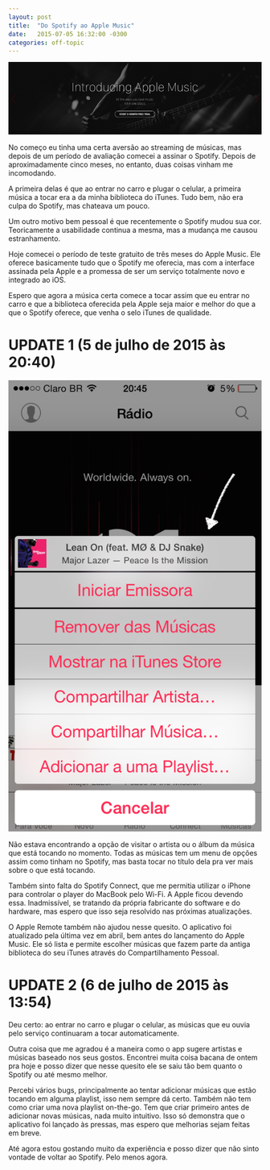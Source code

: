 ```yaml
---
layout: post
title:  "Do Spotify ao Apple Music"
date:   2015-07-05 16:32:00 -0300
categories: off-topic
---
```

![Introducing Apple Music](/assets/images/2015-07-05-introducing-apple-music.png)

No começo eu tinha uma certa aversão ao streaming de músicas, mas depois de um período de avaliação comecei a assinar o Spotify. Depois de aproximadamente cinco meses, no entanto, duas coisas vinham me incomodando.

A primeira delas é que ao entrar no carro e plugar o celular, a primeira música a tocar era a da minha biblioteca do iTunes. Tudo bem, não era culpa do Spotify, mas chateava um pouco.

Um outro motivo bem pessoal é que recentemente o Spotify mudou sua cor. Teoricamente a usabilidade continua a mesma, mas a mudança me causou estranhamento.

Hoje comecei o período de teste gratuito de três meses do Apple Music. Ele oferece basicamente tudo que o Spotify me oferecia, mas com a interface assinada pela Apple e a promessa de ser um serviço totalmente novo e integrado ao iOS.

Espero que agora a música certa comece a tocar assim que eu entrar no carro e que a biblioteca oferecida pela Apple seja maior e melhor do que a que o Spotify oferece, que venha o selo iTunes de qualidade.

# UPDATE 1 (5 de julho de 2015 às 20:40)

![Exibir informações sobre o artista ou sobre o álbum](/assets/images/2015-07-05-apple-music-app.png)

Não estava encontrando a opção de visitar o artista ou o álbum da música que está tocando no momento. Todas as músicas tem um menu de opções assim como tinham no Spotify, mas basta tocar no título dela pra ver mais sobre o que está tocando.

Também sinto falta do Spotify Connect, que me permitia utilizar o iPhone para controlar o player do MacBook pelo Wi-Fi. A Apple ficou devendo essa. Inadmissível, se tratando da própria fabricante do software e do hardware, mas espero que isso seja resolvido nas próximas atualizações.

O Apple Remote também não ajudou nesse quesito. O aplicativo foi atualizado pela última vez em abril, bem antes do lançamento do Apple Music. Ele só lista e permite escolher músicas que fazem parte da antiga biblioteca do seu iTunes através do Compartilhamento Pessoal.

# UPDATE 2 (6 de julho de 2015 às 13:54)

Deu certo: ao entrar no carro e plugar o celular, as músicas que eu ouvia pelo serviço continuaram a tocar automaticamente.

Outra coisa que me agradou é a maneira como o app sugere artistas e músicas baseado nos seus gostos. Encontrei muita coisa bacana de ontem pra hoje e posso dizer que nesse quesito ele se saiu tão bem quanto o Spotify ou até mesmo melhor.

Percebi vários bugs, principalmente ao tentar adicionar músicas que estão tocando em alguma playlist, isso nem sempre dá certo. Também não tem como criar uma nova playlist on-the-go. Tem que criar primeiro antes de adicionar novas músicas, nada muito intuitivo. Isso só demonstra que o aplicativo foi lançado às pressas, mas espero que melhorias sejam feitas em breve.

Até agora estou gostando muito da experiência e posso dizer que não sinto vontade de voltar ao Spotify. Pelo menos agora.